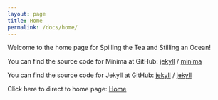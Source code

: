 ```yaml
---
layout: page
title: Home
permalink: /docs/home/
---
```


Welcome to the home page for Spilling the Tea and Stilling an Ocean!

You can find the source code for Minima at GitHub:
[jekyll][jekyll-organization] /
[minima](https://github.com/jekyll/minima)

You can find the source code for Jekyll at GitHub:
[jekyll][jekyll-organization] /
[jekyll](https://github.com/jekyll/jekyll)


[jekyll-organization]: https://github.com/jekyll

Click here to direct to home page:
[Home](https://thicclab.github.io/docs/about/home)
